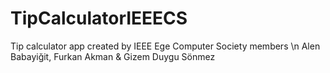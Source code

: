 # TipCalculatorIEEECS
Tip calculator app created by IEEE Ege Computer Society members \n
Alen Babayiğit, Furkan Akman & Gizem Duygu Sönmez
